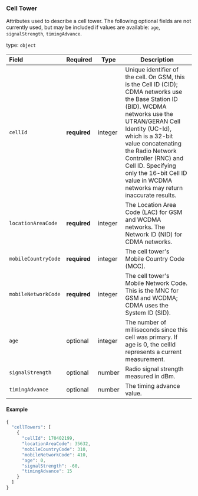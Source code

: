 <!--- This is a generated file, do not edit! -->
<!--- [START maps_http_schema_celltower] -->
<h3 class="schema-object" id="CellTower">Cell Tower</h3>

Attributes used to describe a cell tower. The following optional fields are not currently used, but may be included if values are available: `age`, `signalStrength`, `timingAdvance`.

type: `object`

| Field               | Required     | Type    | Description                                                                                                                                                                                                                                                                                                                                              |
| :------------------ | ------------ | ------- | -------------------------------------------------------------------------------------------------------------------------------------------------------------------------------------------------------------------------------------------------------------------------------------------------------------------------------------------------------- |
| `cellId`            | **required** | integer | Unique identifier of the cell. On GSM, this is the Cell ID (CID); CDMA networks use the Base Station ID (BID). WCDMA networks use the UTRAN/GERAN Cell Identity (UC-Id), which is a 32-bit value concatenating the Radio Network Controller (RNC) and Cell ID. Specifying only the 16-bit Cell ID value in WCDMA networks may return inaccurate results. |
| `locationAreaCode`  | **required** | integer | The Location Area Code (LAC) for GSM and WCDMA networks. The Network ID (NID) for CDMA networks.                                                                                                                                                                                                                                                         |
| `mobileCountryCode` | **required** | integer | The cell tower's Mobile Country Code (MCC).                                                                                                                                                                                                                                                                                                              |
| `mobileNetworkCode` | **required** | integer | The cell tower's Mobile Network Code. This is the MNC for GSM and WCDMA; CDMA uses the System ID (SID).                                                                                                                                                                                                                                                  |
| `age`               | optional     | integer | The number of milliseconds since this cell was primary. If age is 0, the cellId represents a current measurement.                                                                                                                                                                                                                                        |
| `signalStrength`    | optional     | number  | Radio signal strength measured in dBm.                                                                                                                                                                                                                                                                                                                   |
| `timingAdvance`     | optional     | number  | The timing advance value.                                                                                                                                                                                                                                                                                                                                |

<h4 class="schema-object-example" id="CellTower-example">Example</h4>

```js
{
  "cellTowers": [
    {
      "cellId": 170402199,
      "locationAreaCode": 35632,
      "mobileCountryCode": 310,
      "mobileNetworkCode": 410,
      "age": 0,
      "signalStrength": -60,
      "timingAdvance": 15
    }
  ]
}
```

<!--- [END maps_http_schema_celltower] -->